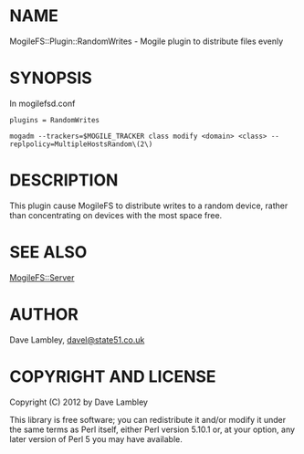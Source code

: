 # NAME

MogileFS::Plugin::RandomWrites - Mogile plugin to distribute files evenly

# SYNOPSIS

In mogilefsd.conf

    plugins = RandomWrites

    mogadm --trackers=$MOGILE_TRACKER class modify <domain> <class> --replpolicy=MultipleHostsRandom\(2\)

# DESCRIPTION

This plugin cause MogileFS to distribute writes to a random device, rather than
concentrating on devices with the most space free.

# SEE ALSO

[MogileFS::Server](http://search.cpan.org/search?mode=module&query=MogileFS::Server)

# AUTHOR

Dave Lambley, <davel@state51.co.uk>

# COPYRIGHT AND LICENSE

Copyright (C) 2012 by Dave Lambley

This library is free software; you can redistribute it and/or modify
it under the same terms as Perl itself, either Perl version 5.10.1 or,
at your option, any later version of Perl 5 you may have available.

